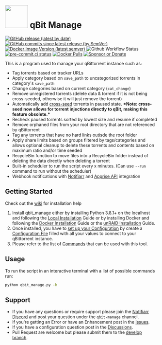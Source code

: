 # <img src="qbm_logo.png" width="75"> qBit Manage

[![GitHub release (latest by date)](https://img.shields.io/github/v/release/StuffAnThings/qbit_manage?style=plastic)](https://github.com/StuffAnThings/qbit_manage/releases)
[![GitHub commits since latest release (by SemVer)](https://img.shields.io/github/commits-since/StuffAnThings/qbit_manage/latest/develop?label=Commits%20in%20Develop&style=plastic)](https://github.com/StuffAnThings/qbit_manage/tree/develop)
[![Docker Image Version (latest semver)](https://img.shields.io/docker/v/bobokun/qbit_manage?label=docker&sort=semver&style=plastic)](https://hub.docker.com/r/bobokun/qbit_manage)
![Github Workflow Status](https://img.shields.io/github/actions/workflow/status/StuffAnThings/qbit_manage/latest.yml?style=plastic)
[![pre-commit.ci status](https://results.pre-commit.ci/badge/github/StuffAnThings/qbit_manage/master.svg)](https://results.pre-commit.ci/latest/github/StuffAnThings/qbit_manage/master)
[![Docker Pulls](https://img.shields.io/docker/pulls/bobokun/qbit_manage?style=plastic)](https://hub.docker.com/r/bobokun/qbit_manage)
[![Sponsor or Donate](https://img.shields.io/badge/-Sponsor_or_Donate-blueviolet?style=plastic)](https://github.com/sponsors/bobokun)

This is a program used to manage your qBittorrent instance such as:

* Tag torrents based on tracker URLs
* Apply category based on `save_path` to uncategorized torrents in category's `save_path`
* Change categories based on current category (`cat_change`)
* Remove unregistered torrents (delete data & torrent if it is not being cross-seeded, otherwise it will just remove the torrent)
* Automatically add [cross-seed](https://github.com/mmgoodnow/cross-seed) torrents in paused state. **\*Note: cross-seed now allows for torrent injections directly to qBit, making this feature obsolete.\***
* Recheck paused torrents sorted by lowest size and resume if completed
* Remove orphaned files from your root directory that are not referenced by qBittorrent
* Tag any torrents that have no hard links outisde the root folder
* Apply share limits based on groups filtered by tags/categories and allows optional cleanup to delete these torrents and contents based on maximum ratio and/or time seeded
* RecycleBin function to move files into a RecycleBin folder instead of deleting the data directly when deleting a torrent
* Built-in scheduler to run the script every x minutes. (Can use `--run` command to run without the scheduler)
* Webhook notifications with [Notifiarr](https://notifiarr.com/) and [Apprise API](https://github.com/caronc/apprise-api) integration

## Getting Started

Check out the [wiki](https://github.com/StuffAnThings/qbit_manage/wiki) for installation help

1. Install qbit_manage either by installing Python 3.8.1+ on the localhost and following the [Local Installation](https://github.com/StuffAnThings/qbit_manage/wiki/Local-Installations) Guide or by installing Docker and following the [Docker Installation](https://github.com/StuffAnThings/qbit_manage/wiki/Docker-Installation) Guide or the [unRAID Installation](https://github.com/StuffAnThings/qbit_manage/wiki/Unraid-Installation) Guide.<br>
2. Once installed, you have to [set up your Configuration](https://github.com/StuffAnThings/qbit_manage/wiki/Config-Setup) by create a [Configuration File](https://github.com/StuffAnThings/qbit_manage/blob/master/config/config.yml.sample) filled with all your values to connect to your qBittorrent instance.
3. Please refer to the list of [Commands](https://github.com/StuffAnThings/qbit_manage/wiki/Commands) that can be used with this tool.

## Usage
To run the script in an interactive terminal with a list of possible commands run:
```bash
python qbit_manage.py -h
```

## Support
* If you have any questions or require support please join the [Notifiarr Discord](https://discord.com/invite/AURf8Yz) and post your question under the `qbit-manage` channel.
* If you're getting an Error or have an Enhancement post in the [Issues](https://github.com/StuffAnThings/qbit_manage/issues/new).
* If you have a configuration question post in the [Discussions](https://github.com/StuffAnThings/qbit_manage/discussions/new).
* Pull Request are welcome but please submit them to the [develop branch](https://github.com/StuffAnThings/qbit_manage/tree/develop).
